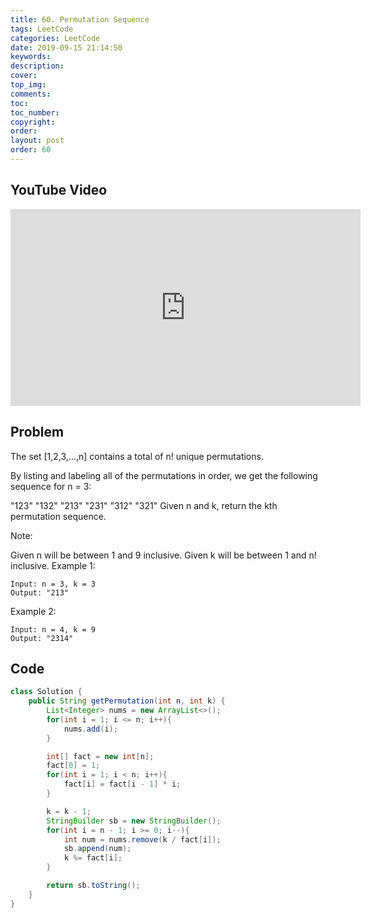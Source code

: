 ```yaml
---
title: 60. Permutation Sequence
tags: LeetCode
categories: LeetCode
date: 2019-09-15 21:14:50
keywords:
description:
cover:
top_img:
comments:
toc:
toc_number:
copyright:
order:
layout: post
order: 60
---
```


## YouTube Video

<iframe width="560" height="315" src="https://www.youtube.com/embed/MyiYm_xqbu8" frameborder="0" allow="accelerometer; autoplay; encrypted-media; gyroscope; picture-in-picture" allowfullscreen></iframe>

## Problem

The set [1,2,3,...,n] contains a total of n! unique permutations.

By listing and labeling all of the permutations in order, we get the following sequence for n = 3:

"123"
"132"
"213"
"231"
"312"
"321"
Given n and k, return the kth permutation sequence.

Note:

Given n will be between 1 and 9 inclusive.
Given k will be between 1 and n! inclusive.
Example 1:

```
Input: n = 3, k = 3
Output: "213"
```

Example 2:

```
Input: n = 4, k = 9
Output: "2314"
```

## Code

```java
class Solution {
    public String getPermutation(int n, int k) {
        List<Integer> nums = new ArrayList<>();
        for(int i = 1; i <= n; i++){
            nums.add(i);
        }

        int[] fact = new int[n];
        fact[0] = 1;
        for(int i = 1; i < n; i++){
            fact[i] = fact[i - 1] * i;
        }

        k = k - 1;
        StringBuilder sb = new StringBuilder();
        for(int i = n - 1; i >= 0; i--){
            int num = nums.remove(k / fact[i]);
            sb.append(num);
            k %= fact[i];
        }

        return sb.toString();
    }
}
```
